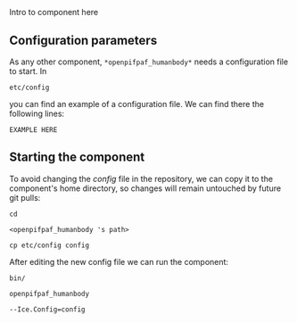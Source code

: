 ```
```
#
``` openpifpaf_humanbody
```
Intro to component here


## Configuration parameters
As any other component,
``` *openpifpaf_humanbody* ```
needs a configuration file to start. In

    etc/config

you can find an example of a configuration file. We can find there the following lines:

    EXAMPLE HERE

    
## Starting the component
To avoid changing the *config* file in the repository, we can copy it to the component's home directory, so changes will remain untouched by future git pulls:

    cd

``` <openpifpaf_humanbody 's path> ```

    cp etc/config config
    
After editing the new config file we can run the component:

    bin/

```openpifpaf_humanbody ```

    --Ice.Config=config
